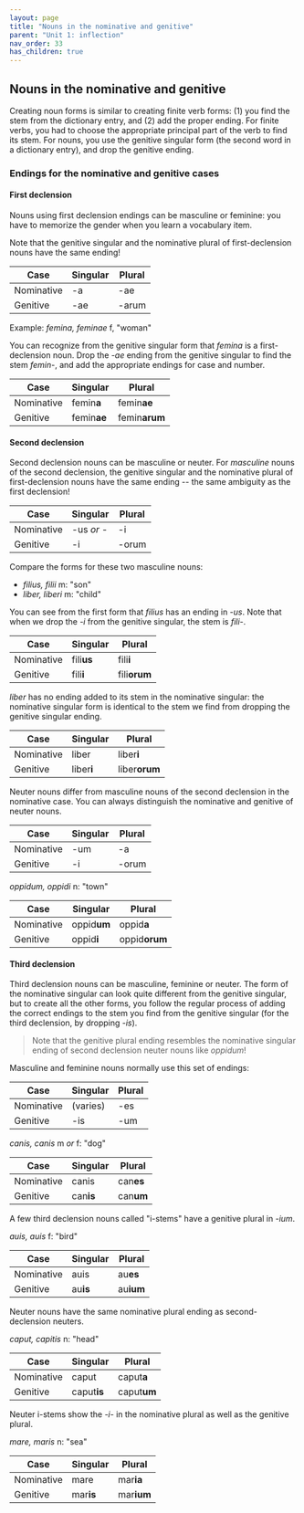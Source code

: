 ```yaml
---
layout: page
title: "Nouns in the nominative and genitive"
parent: "Unit 1: inflection"
nav_order: 33
has_children: true
---
```



## Nouns in the nominative and genitive

Creating noun forms is similar to creating finite verb forms: (1) you find the stem from the dictionary entry, and (2) add the proper ending. For finite verbs, you had to choose the appropriate principal part of the verb to find its stem. For nouns, you use the genitive singular form (the second word in a dictionary entry), and drop the genitive ending. 


###  Endings for the nominative and genitive cases

#### First declension

Nouns using first declension endings can be masculine or feminine: you have to memorize the gender when you learn a vocabulary item. 

Note that the genitive singular and the nominative plural of first-declension nouns have the same ending!

| Case | Singular | Plural |
| --- | --- | --- |
| Nominative | -a | -ae |
| Genitive | -ae | -arum |

Example: *femina, feminae* f, "woman"

You can recognize from the genitive singular form that *femina* is a first-declension noun.  Drop the -*ae* ending from the genitive singular to find the stem *femin-*, and add the appropriate endings for case and number.

| Case | Singular | Plural |
| --- | --- | --- |
| Nominative | femin**a** | femin**ae** |
| Genitive | femin**ae** | femin**arum** |


#### Second declension

Second declension nouns can be masculine or neuter.  For *masculine* nouns of the second declension, the genitive singular and the nominative plural of first-declension nouns have the same ending -- the same ambiguity as the first declension!

| Case | Singular | Plural |
| --- | --- | --- |
| Nominative | -us *or* - | -i |
| Genitive | -i | -orum |

Compare the forms for these two masculine nouns:

- *filius, filii* m: "son"
- *liber, liberi* m: "child"

You can see from the first form that *filius* has an ending in *-us*.  Note that when we drop the *-i* from the genitive singular, the stem is *fili-*.


| Case | Singular | Plural |
| --- | --- | --- |
| Nominative | fili**us** | fili**i** |
| Genitive | fili**i** | fili**orum** |

*liber* has no ending added to its stem in the nominative singular: the nominative singular form is identical to the stem we find from dropping the genitive singular ending.

| Case | Singular | Plural |
| --- | --- | --- |
| Nominative | liber | liber**i** |
| Genitive | liber**i** | liber**orum** |

Neuter nouns differ from masculine nouns of the second declension in the nominative case.  You can always distinguish the nominative and genitive of neuter nouns.

| Case | Singular | Plural |
| --- | --- | --- |
| Nominative | -um | -a |
| Genitive | -i | -orum |

*oppidum, oppidi* n: "town"

| Case | Singular | Plural |
| --- | --- | --- |
| Nominative | oppid**um** | oppid**a** |
| Genitive | oppid**i** | oppid**orum** |



#### Third declension

Third declension nouns can be masculine, feminine or neuter.  The form of the nominative singular can look quite different from the genitive singular, but to create all the other forms, you follow the regular process of adding the correct endings to the stem  you find from the genitive singular (for the third declension, by dropping *-is*).

> Note that the genitive plural ending resembles the nominative singular ending of second declension neuter nouns like *oppidum*!

Masculine and feminine nouns normally use this set of endings:

| Case | Singular | Plural |
| --- | --- | --- |
| Nominative | (varies) | -es |
| Genitive | -is | -um |


*canis, canis* m *or* f: "dog"


| Case | Singular | Plural |
| --- | --- | --- |
| Nominative | canis | can**es** |
| Genitive | can**is** | can**um** |

A few third declension nouns called "i-stems" have a genitive plural in *-ium*.

*auis, auis* f: "bird"



| Case | Singular | Plural |
| --- | --- | --- |
| Nominative | auis | au**es** |
| Genitive | au**is** | au**ium** |


Neuter nouns have the same nominative plural ending as second-declension neuters.


*caput, capitis* n: "head"


| Case | Singular | Plural |
| --- | --- | --- |
| Nominative | caput | caput**a** |
| Genitive | caput**is** | caput**um** |

Neuter i-stems show the *-i-* in the nominative plural as well as the genitive plural.


*mare, maris* n: "sea"

| Case | Singular | Plural |
| --- | --- | --- |
| Nominative | mare | mar**ia** |
| Genitive | mar**is** | mar**ium** |